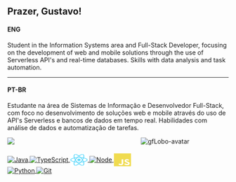 ## Prazer, Gustavo!

#### ENG

Student in the Information Systems area and Full-Stack Developer, focusing on the development of web and mobile solutions through the use of Serverless API's and real-time databases. Skills with data analysis and task automation.

---

#### PT-BR 

Estudante na área de Sistemas de Informação e Desenvolvedor Full-Stack, com foco no desenvolvimento de soluções web e mobile através do uso de API's Serverless e bancos de dados em tempo real. Habilidades com análise de dados e automatização de tarefas.

<div><img align="right" alt="gfLobo-avatar" height="200" width="200" src="https://avatars.githubusercontent.com/u/79761328?v=4"></div>


<div>
  <a href="https://github.com/gfLobo">
  <img height="180em" src="https://github-readme-stats.vercel.app/api?username=gfLobo&show_icons=true&theme=maroongold&include_all_commits=true&count_private=true"/>
</div>
  
  <div>
    
  <div style="display: inline_block"><br>
    <img align="center" alt="Java" height="30" width="40" src="https://cdn.jsdelivr.net/gh/devicons/devicon/icons/java/java-original.svg" >
    <img align="center" alt="TypeScript" height="30" width="40" src="https://cdn.jsdelivr.net/gh/devicons/devicon/icons/typescript/typescript-original.svg" />
    <img align="center" alt="React" height="30" width="40" src="https://raw.githubusercontent.com/devicons/devicon/master/icons/react/react-original.svg">
    <img align="center" alt="Node" height="30" width="40" src="https://cdn.jsdelivr.net/gh/devicons/devicon/icons/nodejs/nodejs-plain.svg" />
    <img align="center" alt="Js" height="30" width="40" src="https://raw.githubusercontent.com/devicons/devicon/master/icons/javascript/javascript-plain.svg">
    <img align="center" alt="Python" height="30" width="40" src="https://cdn.jsdelivr.net/gh/devicons/devicon/icons/python/python-original.svg" >
    <img align="center" alt="Git" height="30" width="40" src="https://cdn.jsdelivr.net/gh/devicons/devicon/icons/git/git-original.svg">
  </div> 
    
  
   ##
 


